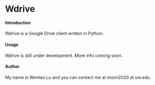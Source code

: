 # Wdrive
#### Introduction
Wdrive is a Google Drive client written in Python. 
#### Usage
Wdrive is still under development. More info coming soon.
#### Author
My name is Wentao Lu and you can contact me at momi2020 at uw.edu.


